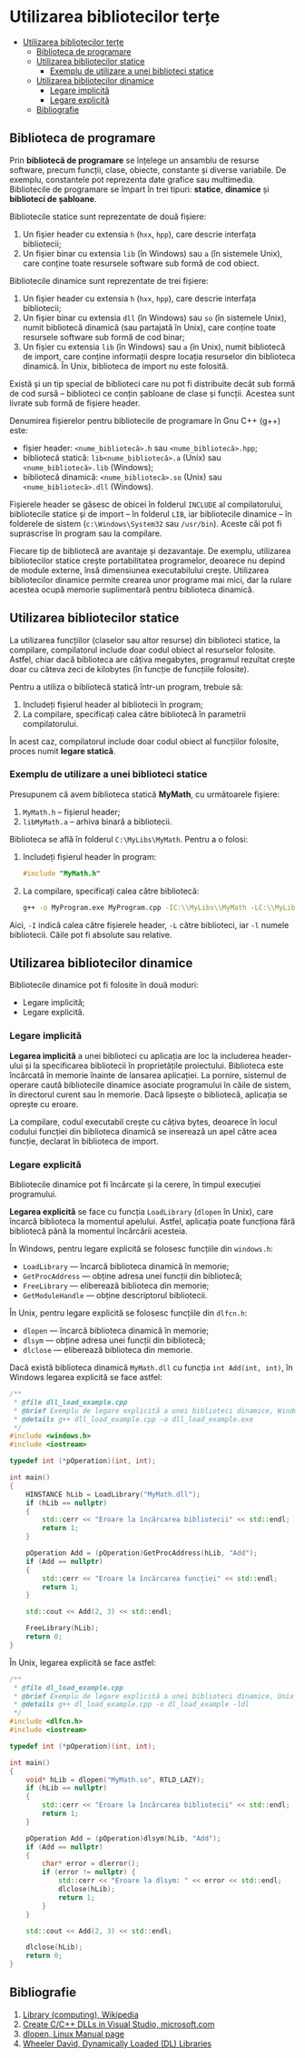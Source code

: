 # Utilizarea bibliotecilor terțe

- [Utilizarea bibliotecilor terțe](#utilizarea-bibliotecilor-terțe)
  - [Biblioteca de programare](#biblioteca-de-programare)
  - [Utilizarea bibliotecilor statice](#utilizarea-bibliotecilor-statice)
    - [Exemplu de utilizare a unei biblioteci statice](#exemplu-de-utilizare-a-unei-biblioteci-statice)
  - [Utilizarea bibliotecilor dinamice](#utilizarea-bibliotecilor-dinamice)
    - [Legare implicită](#legare-implicită)
    - [Legare explicită](#legare-explicită)
  - [Bibliografie](#bibliografie)

## Biblioteca de programare

Prin __bibliotecă de programare__ se înțelege un ansamblu de resurse software, precum funcții, clase, obiecte, constante și diverse variabile. De exemplu, constantele pot reprezenta date grafice sau multimedia. Bibliotecile de programare se împart în trei tipuri: __statice__, __dinamice__ și __biblioteci de șabloane__.

Bibliotecile statice sunt reprezentate de două fișiere:

1. Un fișier header cu extensia `h` (`hxx`, `hpp`), care descrie interfața bibliotecii;
2. Un fișier binar cu extensia `lib` (în Windows) sau `a` (în sistemele Unix), care conține toate resursele software sub formă de cod obiect.

Bibliotecile dinamice sunt reprezentate de trei fișiere:

1. Un fișier header cu extensia `h` (`hxx`, `hpp`), care descrie interfața bibliotecii;
2. Un fișier binar cu extensia `dll` (în Windows) sau `so` (în sistemele Unix), numit bibliotecă dinamică (sau partajată în Unix), care conține toate resursele software sub formă de cod binar;
3. Un fișier cu extensia `lib` (în Windows) sau `a` (în Unix), numit bibliotecă de import, care conține informații despre locația resurselor din biblioteca dinamică. În Unix, biblioteca de import nu este folosită.

Există și un tip special de biblioteci care nu pot fi distribuite decât sub formă de cod sursă – biblioteci ce conțin șabloane de clase și funcții. Acestea sunt livrate sub formă de fișiere header.

Denumirea fișierelor pentru bibliotecile de programare în Gnu C++ (g++) este:

- fișier header: `<nume_bibliotecă>.h` sau `<nume_bibliotecă>.hpp`;
- bibliotecă statică: `lib<nume_bibliotecă>.a` (Unix) sau `<nume_bibliotecă>.lib` (Windows);
- bibliotecă dinamică: `<nume_bibliotecă>.so` (Unix) sau `<nume_bibliotecă>.dll` (Windows).

Fișierele header se găsesc de obicei în folderul `INCLUDE` al compilatorului, bibliotecile statice și de import – în folderul `LIB`, iar bibliotecile dinamice – în folderele de sistem (`c:\Windows\System32` sau `/usr/bin`). Aceste căi pot fi suprascrise în program sau la compilare.

Fiecare tip de bibliotecă are avantaje și dezavantaje. De exemplu, utilizarea bibliotecilor statice crește portabilitatea programelor, deoarece nu depind de module externe, însă dimensiunea executabilului crește. Utilizarea bibliotecilor dinamice permite crearea unor programe mai mici, dar la rulare acestea ocupă memorie suplimentară pentru biblioteca dinamică.

## Utilizarea bibliotecilor statice

La utilizarea funcțiilor (claselor sau altor resurse) din biblioteci statice, la compilare, compilatorul include doar codul obiect al resurselor folosite. Astfel, chiar dacă biblioteca are câțiva megabytes, programul rezultat crește doar cu câteva zeci de kilobytes (în funcție de funcțiile folosite).

Pentru a utiliza o bibliotecă statică într-un program, trebuie să:

1. Includeți fișierul header al bibliotecii în program;
2. La compilare, specificați calea către bibliotecă în parametrii compilatorului.

În acest caz, compilatorul include doar codul obiect al funcțiilor folosite, proces numit __legare statică__.

### Exemplu de utilizare a unei biblioteci statice

Presupunem că avem biblioteca statică __MyMath__, cu următoarele fișiere:

1. `MyMath.h` – fișierul header;
2. `libMyMath.a` – arhiva binară a bibliotecii.

Biblioteca se află în folderul `C:\MyLibs\MyMath`. Pentru a o folosi:

1. Includeți fișierul header în program:

   ```cpp
   #include "MyMath.h"
   ```

2. La compilare, specificați calea către bibliotecă:

   ```bash
   g++ -o MyProgram.exe MyProgram.cpp -IC:\\MyLibs\\MyMath -LC:\\MyLibs\\MyMath -lMyMath
   ```

Aici, `-I` indică calea către fișierele header, `-L` către biblioteci, iar `-l` numele bibliotecii. Căile pot fi absolute sau relative.

## Utilizarea bibliotecilor dinamice

Bibliotecile dinamice pot fi folosite în două moduri:

- Legare implicită;
- Legare explicită.

### Legare implicită

__Legarea implicită__ a unei biblioteci cu aplicația are loc la includerea header-ului și la specificarea bibliotecii în proprietățile proiectului. Biblioteca este încărcată în memorie înainte de lansarea aplicației. La pornire, sistemul de operare caută bibliotecile dinamice asociate programului în căile de sistem, în directorul curent sau în memorie. Dacă lipsește o bibliotecă, aplicația se oprește cu eroare.

La compilare, codul executabil crește cu câțiva bytes, deoarece în locul codului funcției din biblioteca dinamică se inserează un apel către acea funcție, declarat în biblioteca de import.

### Legare explicită

Bibliotecile dinamice pot fi încărcate și la cerere, în timpul execuției programului.

__Legarea explicită__ se face cu funcția `LoadLibrary` (`dlopen` în Unix), care încarcă biblioteca la momentul apelului. Astfel, aplicația poate funcționa fără bibliotecă până la momentul încărcării acesteia.

În Windows, pentru legare explicită se folosesc funcțiile din `windows.h`:

- `LoadLibrary` — încarcă biblioteca dinamică în memorie;
- `GetProcAddress` — obține adresa unei funcții din bibliotecă;
- `FreeLibrary` — eliberează biblioteca din memorie;
- `GetModuleHandle` — obține descriptorul bibliotecii.

În Unix, pentru legare explicită se folosesc funcțiile din `dlfcn.h`:

- `dlopen` — încarcă biblioteca dinamică în memorie;
- `dlsym` — obține adresa unei funcții din bibliotecă;
- `dlclose` — eliberează biblioteca din memorie.

Dacă există biblioteca dinamică `MyMath.dll` cu funcția `int Add(int, int)`, în Windows legarea explicită se face astfel:

```cpp
/**
 * @file dll_load_example.cpp
 * @brief Exemplu de legare explicită a unei biblioteci dinamice, Windows
 * @details g++ dll_load_example.cpp -o dll_load_example.exe
 */
#include <windows.h>
#include <iostream>

typedef int (*pOperation)(int, int);

int main()
{
    HINSTANCE hLib = LoadLibrary("MyMath.dll");
    if (hLib == nullptr)
    {
        std::cerr << "Eroare la încărcarea bibliotecii" << std::endl;
        return 1;
    }

    pOperation Add = (pOperation)GetProcAddress(hLib, "Add");
    if (Add == nullptr)
    {
        std::cerr << "Eroare la încărcarea funcției" << std::endl;
        return 1;
    }

    std::cout << Add(2, 3) << std::endl;

    FreeLibrary(hLib);
    return 0;
}
```

În Unix, legarea explicită se face astfel:

```cpp
/**
 * @file dl_load_example.cpp
 * @brief Exemplu de legare explicită a unei biblioteci dinamice, Unix
 * @details g++ dl_load_example.cpp -o dl_load_example -ldl
 */
#include <dlfcn.h>
#include <iostream>

typedef int (*pOperation)(int, int);

int main()
{
    void* hLib = dlopen("MyMath.so", RTLD_LAZY);
    if (hLib == nullptr)
    {
        std::cerr << "Eroare la încărcarea bibliotecii" << std::endl;
        return 1;
    }

    pOperation Add = (pOperation)dlsym(hLib, "Add");
    if (Add == nullptr)
    {
        char* error = dlerror();
        if (error != nullptr) {
            std::cerr << "Eroare la dlsym: " << error << std::endl;
            dlclose(hLib);
            return 1;
        }
    }

    std::cout << Add(2, 3) << std::endl;

    dlclose(hLib);
    return 0;
}
```

## Bibliografie

1. [Library (computing), Wikipedia](https://en.wikipedia.org/wiki/Library_(computing))
2. [Create C/C++ DLLs in Visual Studio, microsoft.com](https://learn.microsoft.com/en-us/cpp/build/dlls-in-visual-cpp?view=msvc-170)
3. [dlopen, Linux Manual page](https://www.man7.org/linux/man-pages/man3/dlopen.3.html)
4. [Wheeler David, Dynamically Loaded (DL) Libraries](https://dwheeler.com/program-library/Program-Library-HOWTO/)
